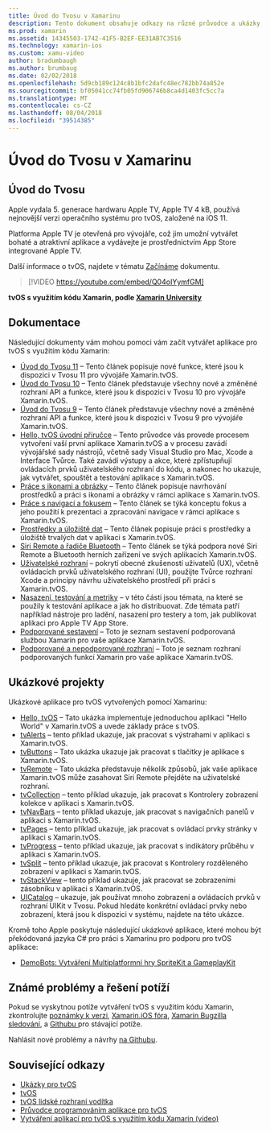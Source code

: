 ```yaml
---
title: Úvod do Tvosu v Xamarinu
description: Tento dokument obsahuje odkazy na různé průvodce a ukázky, které ukazují, jak vytvářet aplikace pro tvOS s využitím kódu Xamarin. Příručky popisují různé funkce, jako je vývoj uživatelského rozhraní, úložiště dat, ikony a další.
ms.prod: xamarin
ms.assetid: 14345503-1742-41F5-B2EF-EE31AB7C3516
ms.technology: xamarin-ios
ms.custom: xamu-video
author: bradumbaugh
ms.author: brumbaug
ms.date: 02/02/2018
ms.openlocfilehash: 5d9cb189c124c8b1bfc2dafc48ec782bb74a852e
ms.sourcegitcommit: bf05041cc74fb05fd906746b8ca4d1403fc5cc7a
ms.translationtype: MT
ms.contentlocale: cs-CZ
ms.lasthandoff: 08/04/2018
ms.locfileid: "39514385"
---
```

# <a name="introduction-to-tvos-in-xamarin"></a>Úvod do Tvosu v Xamarinu

## <a name="introducing-tvos"></a>Úvod do Tvosu

Apple vydala 5. generace hardwaru Apple TV, Apple TV 4 kB, používá nejnovější verzi operačního systému pro tvOS, založené na iOS 11.

Platforma Apple TV je otevřená pro vývojáře, což jim umožní vytvářet bohaté a atraktivní aplikace a vydávejte je prostřednictvím App Store integrované Apple TV.

Další informace o tvOS, najdete v tématu [Začínáme](~/ios/tvos/get-started/index.md) dokumentu.

> [!VIDEO https://youtube.com/embed/Q04oIYymfGM]

**tvOS s využitím kódu Xamarin, podle [Xamarin University](https://university.xamarin.com/)**

## <a name="documentation"></a>Dokumentace

Následující dokumenty vám mohou pomoci vám začít vytvářet aplikace pro tvOS s využitím kódu Xamarin:

- [Úvod do Tvosu 11](~/ios/tvos/platform/introduction-to-tvos11.md) – Tento článek popisuje nové funkce, které jsou k dispozici v Tvosu 11 pro vývojáře Xamarin.tvOS.
- [Úvod do Tvosu 10](~/ios/tvos/platform/introduction-to-tvos10/index.md) – Tento článek představuje všechny nové a změněné rozhraní API a funkce, které jsou k dispozici v Tvosu 10 pro vývojáře Xamarin.tvOS.
- [Úvod do Tvosu 9](~/ios/tvos/platform/tvos9.md) – Tento článek představuje všechny nové a změněné rozhraní API a funkce, které jsou k dispozici v Tvosu 9 pro vývojáře Xamarin.tvOS. 
- [Hello, tvOS úvodní příručce](~/ios/tvos/get-started/hello-tvos.md) – Tento průvodce vás provede procesem vytvoření vaší první aplikace Xamarin.tvOS a v procesu zavádí vývojářské sady nástrojů, včetně sady Visual Studio pro Mac, Xcode a Interface Tvůrce. Také zavádí výstupy a akce, které zpřístupňují ovládacích prvků uživatelského rozhraní do kódu, a nakonec ho ukazuje, jak vytvářet, spouštět a testování aplikace s Xamarin.tvOS.
- [Práce s ikonami a obrázky](~/ios/tvos/app-fundamentals/icons-images.md) – Tento článek popisuje navrhování prostředků a práci s ikonami a obrázky v rámci aplikace s Xamarin.tvOS.
- [Práce s navigací a fokusem](~/ios/tvos/app-fundamentals/navigation-focus.md) – Tento článek se týká konceptu fokus a jeho použití k prezentaci a zpracování navigace v rámci aplikace s Xamarin.tvOS.
- [Prostředky a úložiště dat](~/ios/tvos/app-fundamentals/resources-data-storage.md) – Tento článek popisuje práci s prostředky a úložiště trvalých dat v aplikaci s Xamarin.tvOS.
- [Siri Remote a řadiče Bluetooth](~/ios/tvos/platform/remote-bluetooth.md) – Tento článek se týká podpora nové Siri Remote a Bluetooth herních zařízení ve svých aplikacích Xamarin.tvOS.
- [Uživatelské rozhraní](~/ios/tvos/user-interface/index.md) – pokrytí obecné zkušeností uživatelů (UX), včetně ovládacích prvků uživatelského rozhraní (UI), použijte Tvůrce rozhraní Xcode a principy návrhu uživatelského prostředí při práci s Xamarin.tvOS.
- [Nasazení, testování a metriky](~/ios/tvos/deploy-test/index.md) – v této části jsou témata, na které se použily k testování aplikace a jak ho distribuovat. Zde témata patří například nástroje pro ladění, nasazení pro testery a tom, jak publikovat aplikaci pro Apple TV App Store.
- [Podporované sestavení](~/ios/tvos/internals/assemblies.md) – Toto je seznam sestavení podporovaná službou Xamarin pro vaše aplikace Xamarin.tvOS.
- [Podporované a nepodporované rozhraní](~/ios/tvos/internals/frameworks.md) – Toto je seznam rozhraní podporovaných funkcí Xamarin pro vaše aplikace Xamarin.tvOS.

## <a name="sample-projects"></a>Ukázkové projekty

Ukázkové aplikace pro tvOS vytvořených pomocí Xamarinu:

- [Hello, tvOS](https://developer.xamarin.com/samples/monotouch/tvos/Hello-tvOS/) – Tato ukázka implementuje jednoduchou aplikaci "Hello World" v Xamarin.tvOS a uvede základy práce s tvOS.
- [tvAlerts](https://developer.xamarin.com/samples/monotouch/tvos/tvAlerts/) – tento příklad ukazuje, jak pracovat s výstrahami v aplikaci s Xamarin.tvOS.
- [tvButtons](https://developer.xamarin.com/samples/monotouch/tvos/tvButtons/) – Tato ukázka ukazuje jak pracovat s tlačítky je aplikace s Xamarin.tvOS.
- [tvRemote](https://developer.xamarin.com/samples/monotouch/tvos/tvRemote/) – Tato ukázka představuje několik způsobů, jak vaše aplikace Xamarin.tvOS může zasahovat Siri Remote přejděte na uživatelské rozhraní.
- [tvCollection](https://developer.xamarin.com/samples/monotouch/tvos/tvCollection/) – tento příklad ukazuje, jak pracovat s Kontrolery zobrazení kolekce v aplikaci s Xamarin.tvOS.
- [tvNavBars](https://developer.xamarin.com/samples/monotouch/tvos/tvNavBars/) – tento příklad ukazuje, jak pracovat s navigačních panelů v aplikaci s Xamarin.tvOS.
- [tvPages](https://developer.xamarin.com/samples/monotouch/tvos/tvPages/) – tento příklad ukazuje, jak pracovat s ovládací prvky stránky v aplikaci s Xamarin.tvOS.
- [tvProgress](https://developer.xamarin.com/samples/monotouch/tvos/tvProgress/) – tento příklad ukazuje, jak pracovat s indikátory průběhu v aplikaci s Xamarin.tvOS.
- [tvSplit](https://developer.xamarin.com/samples/monotouch/tvos/tvSplit/) – tento příklad ukazuje, jak pracovat s Kontrolery rozděleného zobrazení v aplikaci s Xamarin.tvOS.
- [tvStackView](https://developer.xamarin.com/samples/monotouch/tvos/tvStackView/) – tento příklad ukazuje, jak pracovat se zobrazeními zásobníku v aplikaci s Xamarin.tvOS.
- [UICatalog](https://developer.xamarin.com/samples/monotouch/tvos/UICatalog/) – ukazuje, jak používat mnoho zobrazení a ovládacích prvků v rozhraní UIKit v Tvosu. Pokud hledáte konkrétní ovládací prvky nebo zobrazení, která jsou k dispozici v systému, najdete na této ukázce.

Kromě toho Apple poskytuje následující ukázkové aplikace, které mohou být překódovaná jazyka C# pro práci s Xamarinu pro podporu pro tvOS aplikace:

- [DemoBots: Vytváření Multiplatformní hry SpriteKit a GameplayKit](https://developer.apple.com/library/prerelease/tvos/samplecode/DemoBots/)

## <a name="known-issues-and-troubleshooting"></a>Známé problémy a řešení potíží

Pokud se vyskytnou potíže vytváření tvOS s využitím kódu Xamarin, zkontrolujte [poznámky k verzi](http://releases.xamarin.com/), [Xamarin.iOS fóra](https://forums.xamarin.com/categories/ios), [Xamarin Bugzilla sledování](https://bugzilla.xamarin.com/query.cgi?product=iOS), a [Githubu ](https://github.com/xamarin/xamarin-macios/issues) pro stávající potíže.

Nahlásit nové problémy a návrhy [na Githubu](https://github.com/xamarin/xamarin-macios/issues).


## <a name="related-links"></a>Související odkazy

- [Ukázky pro tvOS](https://developer.xamarin.com/samples/tvos/all/)
- [tvOS](https://developer.apple.com/tvos/)
- [tvOS lidské rozhraní vodítka](https://developer.apple.com/tvos/human-interface-guidelines/)
- [Průvodce programováním aplikace pro tvOS](https://developer.apple.com/library/prerelease/tvos/documentation/General/Conceptual/AppleTV_PG/)
- [Vytváření aplikací pro tvOS s využitím kódu Xamarin (video)](https://university.xamarin.com/lightninglectures/tvos-with-xamarin)
